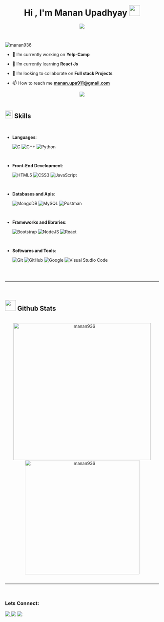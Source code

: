 <!-- ### Hi there 👋 -->

<!--
**Manan936/Manan936** is a ✨ _special_ ✨ repository because its `README.md` (this file) appears on your GitHub profile.

Here are some ideas to get you started:

- 🔭 I’m currently working on ...
- 🌱 I’m currently learning ...
- 👯 I’m looking to collaborate on ...
- 🤔 I’m looking for help with ...
- 💬 Ask me about ...
- 📫 How to reach me: ...
- 😄 Pronouns: ...
- ⚡ Fun fact: ...
-->

<h1 align="center"><b>Hi , I'm Manan Upadhyay </b><img src="https://media.giphy.com/media/hvRJCLFzcasrR4ia7z/giphy.gif" width="35"></h1>

<p align="center">
  <a href="https://github.com/DenverCoder1/readme-typing-svg"><img src="https://readme-typing-svg.herokuapp.com?font=Time+New+Roman&color=cyan&size=25&center=true&vCenter=true&width=600&height=100&lines=Computer+Science+Student,;FrontEnd+Developer,;Active+Learner,;Love+to+learn+new+stuffs.."></a>
</p>

<br>


<p align="left"> <img src="https://komarev.com/ghpvc/?username=manan936&label=Profile%20views&color=0e75b6&style=flat" alt="manan936" /> </p>

<!-- <p align="left"> <a href="https://github.com/ryo-ma/github-profile-trophy"><img src="https://github-profile-trophy.vercel.app/?username=manan936" alt="manan936" /></a> </p> -->

<!-- <p align="left"> <a href="https://twitter.com/mananupa911" target="blank"><img src="https://img.shields.io/twitter/follow/manan?logo=twitter&style=for-the-badge" alt="manan" /></a> </p> -->

- 🔭 I’m currently working on **Yelp-Camp**

- 🌱 I’m currently learning **React Js**

- 👯 I’m looking to collaborate on **Full stack Projects**

<!-- - 🤝 I’m looking for help with **Frontend Projects** -->

- 📫 How to reach me **manan.upa911@gmail.com**



<!--     <img src="https://img.shields.io/badge/Facebook-%231877F2.svg?style=for-the-badge&logo=Facebook&logoColor=white"></a> -->
<!-- <p align="left">


<!-- <a href="#" target="blank"><img align="center" src="https://raw.githubusercontent.com/rahuldkjain/github-profile-readme-generator/master/src/images/icons/Social/facebook.svg" alt="manan upadhyay" height="30" width="40" /></a> -

</p> -->

<p align="center">
  <img src="https://user-images.githubusercontent.com/73097560/115834477-dbab4500-a447-11eb-908a-139a6edaec5c.gif"><br><br>

## <img src="https://media2.giphy.com/media/QssGEmpkyEOhBCb7e1/giphy.gif?cid=ecf05e47a0n3gi1bfqntqmob8g9aid1oyj2wr3ds3mg700bl&rid=giphy.gif" width ="25"><b> Skills</b>
<br>

- **Languages**:
    
    ![C](https://img.shields.io/badge/C%20-%232370ED.svg?style=for-the-badge&logo=c&logoColor=white)
    ![C++](https://img.shields.io/badge/C++%20-%2300599C.svg?style=for-the-badge&logo=c%2B%2B&logoColor=white)
    ![Python](https://img.shields.io/badge/Python%20-%2314354C.svg?style=for-the-badge&logo=python&logoColor=white)

<br>   
    
- **Front-End Development**:

   ![HTML5](https://img.shields.io/badge/HTML5%20-%23E34F26.svg?style=for-the-badge&logo=html5&logoColor=white)
   ![CSS3](https://img.shields.io/badge/CSS%20-%231572B6.svg?style=for-the-badge&logo=css3&logoColor=white)
   ![JavaScript](https://img.shields.io/badge/JavaScript%20-%23F7DF1E.svg?style=for-the-badge&logo=javascript&logoColor=black)
  

<br>

- **Databases and Apis**:

    ![MongoDB](https://img.shields.io/badge/MongoDB-%234ea94b.svg?style=for-the-badge&logo=mongodb&logoColor=white)
  ![MySQL](https://img.shields.io/badge/mysql-%2300f.svg?style=for-the-badge&logo=mysql&logoColor=white)
  ![Postman](https://img.shields.io/badge/Postman-FF6C37?style=for-the-badge&logo=postman&logoColor=white)
  
    
<br>
  
- **Frameworks and libraries**:
  
  ![Bootstrap](https://img.shields.io/badge/bootstrap-%23563D7C.svg?style=for-the-badge&logo=bootstrap&logoColor=white)
  ![NodeJS](https://img.shields.io/badge/node.js-6DA55F?style=for-the-badge&logo=node.js&logoColor=white)
  ![React](https://img.shields.io/badge/react-%2320232a.svg?style=for-the-badge&logo=react&logoColor=%2361DAFB)
  
 <br>

- **Softwares and Tools**:

    ![Git](https://img.shields.io/badge/git-%23F05033.svg?style=for-the-badge&logo=git&logoColor=white)
    ![GitHub](https://img.shields.io/badge/github-%23121011.svg?style=for-the-badge&logo=github&logoColor=white)
    ![Google](https://img.shields.io/badge/google-%234285F4.svg?style=for-the-badge&logo=google&logoColor=white)
    ![Visual Studio Code](https://img.shields.io/badge/Visual%20Studio%20Code-0078d7.svg?style=for-the-badge&logo=visual-studio-code&logoColor=white)

<br>
<br>

-----

<br>

## <img src="https://media.giphy.com/media/iY8CRBdQXODJSCERIr/giphy.gif" width="35"><b> Github Stats </b>
<br>
 <div align="center">
   <img align="center" src="https://github-readme-stats.vercel.app/api?username=manan936&show_icons=true&locale=en&icon_color=2234AE&text_color=D3D3D3&bg_color=0,000000,130F40" width="450" alt="manan936" />
<img align="center" src="https://github-readme-stats.vercel.app/api/top-langs?username=manan936&show_icons=true&locale=en&layout=compact&icon_color=2234AE&text_color=D3D3D3&bg_color=0,000000,130F40" width="375" alt="manan936" />
 </div>

<!-- <p><img align="center" src="https://github-readme-streak-stats.herokuapp.com/?user=manan936&show_icons=true&locale=en&layout=compact&icon_color=2234AE&text_color=D3D3D3&bg_color=0,000000,130F40" " alt="manan936" /></p> -->

<br>

-----

<br>

<h3 align="left">Lets Connect:</h3>
     <a href="https://www.linkedin.com/in/manan-upadhyay-a87698247/" target="blank"><img src="https://img.shields.io/badge/linkedin-%230077B5.svg?style=for-the-badge&logo=linkedin&logoColor=white">
      <a href="https://instagram.com/manan.upa911" target="blank">
  <img src="https://img.shields.io/badge/Instagram-%23E4405F.svg?style=for-the-badge&logo=Instagram&logoColor=white"></a>
  <a href="https://twitter.com/mananupa911" target="blank">
  <img src="https://img.shields.io/badge/Twitter-%231DA1F2.svg?style=for-the-badge&logo=Twitter&logoColor=white"></a>
